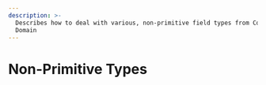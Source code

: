 ```yaml
---
description: >-
  Describes how to deal with various, non-primitive field types from Cosmos to
  Domain
---
```


# Non-Primitive Types

